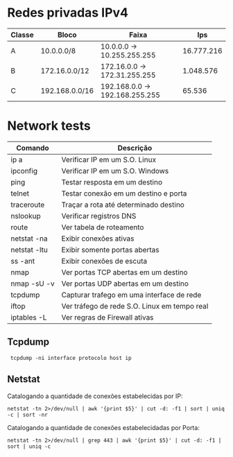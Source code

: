 # Redes privadas IPv4

| Classe | Bloco | Faixa | Ips |
|---|---|---|---|
| A | 10.0.0.0/8 | 10.0.0.0 -> 10.255.255.255 | 16.777.216 |
| B | 172.16.0.0/12 | 172.16.0.0 -> 172.31.255.255 | 1.048.576 |
| C | 192.168.0.0/16 | 192.168.0.0 -> 192.168.255.255 | 65.536 |


# Network tests


| Comando | Descrição |
|---------|-----------|
| ip a | Verificar IP em um S.O. Linux | 
| ipconfig | Verificar IP em um S.O. Windows |
| ping | Testar resposta em um destino |
| telnet | Testar conexão em um destino e porta | 
| traceroute | Traçar a rota até determinado destino |
| nslookup | Verificar registros DNS |
| route | Ver tabela de roteamento |
| netstat -na | Exibir conexões ativas |
| netstat -ltu | Exibir somente portas abertas |
| ss -ant | Exibir conexões de escuta |
| nmap | Ver portas TCP abertas em um destino |
| nmap -sU -v | Ver portas UDP abertas em um destino |
| tcpdump | Capturar trafego em uma interface de rede |
| iftop | Ver tráfego de rede S.O. Linux em tempo real |
| iptables -L | Ver regras de Firewall ativas |


## Tcpdump 
```
 tcpdump -ni interface protocolo host ip
```

## Netstat 
Catalogando a quantidade de conexões estabelecidas por IP:
```
netstat -tn 2>/dev/null | awk '{print $5}' | cut -d: -f1 | sort | uniq -c | sort -nr
```

Catalogando a quantidade de conexões estabelecidadas por Porta:
```
netstat -tn 2>/dev/null | grep 443 | awk '{print $5}' | cut -d: -f1 | sort | uniq -c
```

